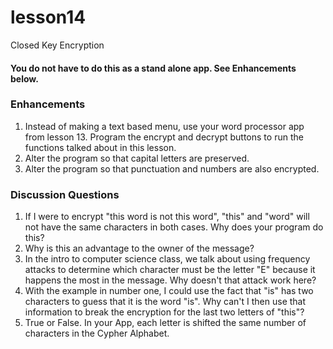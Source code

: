 # lesson14
Closed Key Encryption

#### You do not have to do this as a stand alone app.  See Enhancements below.

### Enhancements

1. Instead of making a text based menu, use your word processor app from lesson 13.  Program the encrypt and decrypt buttons to run the functions talked about in this lesson.
2. Alter the program so that capital letters are preserved.
3. Alter the program so that punctuation and numbers are also encrypted.

### Discussion Questions

1. If I were to encrypt "this word is not this word", "this" and "word" will not have the same characters in both cases.  Why does your program do this?
2. Why is this an advantage to the owner of the message?
3. In the intro to computer science class, we talk about using frequency attacks to determine which character must be the letter "E" because it happens the most in the message.  Why doesn't that attack work here?
4.  With the example in number one, I could use the fact that "is" has two characters to guess that it is the word "is".  Why can't I then use that information to break the encryption for the last two letters of "this"?
5. True or False.  In your App, each letter is shifted the same number of characters in the Cypher Alphabet.
